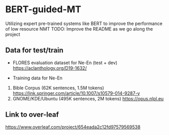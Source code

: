 # BERT-guided-MT
Utilizing expert pre-trained systems like BERT to improve the performance of low resource NMT
TODO: Improve the README as we go along the project

## Data for test/train
- FLORES evaluation dataset for Ne-En (test + dev)
https://aclanthology.org/D19-1632/

- Training data for Ne-En
1) Bible Corpus (62K sentences, 1.5M tokens) https://link.springer.com/article/10.1007/s10579-014-9287-y
2) GNOME/KDE/Ubuntu (495K sentences, 2M tokens) https://opus.nlpl.eu

## Link to over-leaf
https://www.overleaf.com/project/654eada2c12fd97579569538
